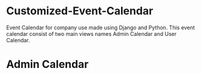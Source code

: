 # Customized-Event-Calendar
Event Calendar for company use made using Django and Python. This event calendar consist of two main views names Admin Calendar and User Calendar. 
# Admin Calendar 
